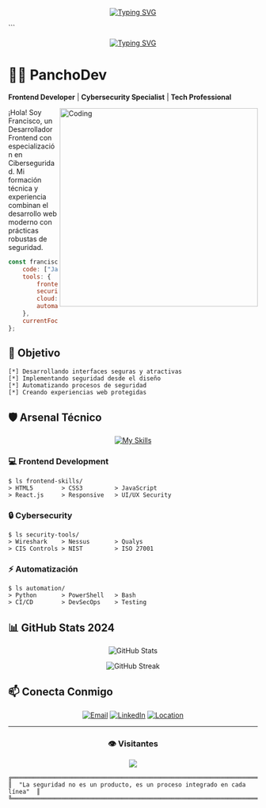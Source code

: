 <div align="center">

[![Typing SVG](https://readme-typing-svg.demolab.com?font=Permanent+Marker&size=70&duration=2000&pause=1000&color=00A6FF&center=true&vCenter=true&width=600&height=100&lines=PanchoDev)](https://git.io/typing-svg)

</div>
```

<div align="center">
  
[![Typing SVG](https://readme-typing-svg.demolab.com?font=Fira+Code&pause=1000&color=0066FF&center=true&vCenter=true&width=435&lines=Frontend+Developer;Cybersecurity+Specialist;Ethical+Hacker;Security+Researcher)](https://git.io/typing-svg)

</div>

# 👨‍💻 PanchoDev
**Frontend Developer** | **Cybersecurity Specialist** | **Tech Professional**

<img align="right" alt="Coding" width="400" src="https://media.giphy.com/media/YQitE4YNQNahy/giphy.gif">

¡Hola! Soy Francisco, un Desarrollador Frontend con especialización en Ciberseguridad. Mi formación técnica y experiencia combinan el desarrollo web moderno con prácticas robustas de seguridad.

```javascript
const francisco = {
    code: ["Javascript", "HTML", "CSS", "Python", "Java"],
    tools: {
        frontend: ["React", "Responsive Design", "UI/UX"],
        security: ["Wireshark", "Nessus", "Qualys"],
        cloud: ["Azure", "AWS"],
        automation: ["Python", "PowerShell", "Bash"]
    },
    currentFocus: "Secure Frontend Development"
};
```

## 🎯 Objetivo
```ascii
[*] Desarrollando interfaces seguras y atractivas
[*] Implementando seguridad desde el diseño
[*] Automatizando procesos de seguridad
[*] Creando experiencias web protegidas
```

## 🛡️ Arsenal Técnico

<div align="center">

[![My Skills](https://skillicons.dev/icons?i=js,html,css,react,python,java,azure,git)](https://skillicons.dev)

</div>

### 💻 Frontend Development
```terminal
$ ls frontend-skills/
> HTML5        > CSS3         > JavaScript
> React.js     > Responsive   > UI/UX Security
```

### 🔒 Cybersecurity
```terminal
$ ls security-tools/
> Wireshark    > Nessus       > Qualys
> CIS Controls > NIST         > ISO 27001
```

### ⚡ Automatización
```terminal
$ ls automation/
> Python       > PowerShell   > Bash
> CI/CD        > DevSecOps    > Testing
```

## 📊 GitHub Stats 2024

<div align="center">
  
![GitHub Stats](https://github-readme-stats.vercel.app/api?username=FranJavaCisco&show_icons=true&theme=radical)

![GitHub Streak](https://github-readme-streak-stats.herokuapp.com/?user=FranJavaCisco&theme=radical&count_private=true)

</div>

## 📫 Conecta Conmigo
<div align="center">
  
[![Email](https://img.shields.io/badge/Email-lopezf28%40gmail.com-blue?style=for-the-badge&logo=gmail)](mailto:lopezf28@gmail.com)
[![LinkedIn](https://img.shields.io/badge/LinkedIn-Connect-blue?style=for-the-badge&logo=linkedin)](https://linkedin.com/in/francisco-lopez)
[![Location](https://img.shields.io/badge/Location-Region%20de%20Ohiggins-green?style=for-the-badge&logo=google-maps)](https://www.google.com/maps)

</div>

---
<div align="center">

### 👁️ Visitantes
![](https://komarev.com/ghpvc/?username=FranJavaCisco&style=flat-square&color=00A6FF&base=90000)

</div>

```ascii
╔═══════════════════════════════════════════════════════════════════════════╗
║  "La seguridad no es un producto, es un proceso integrado en cada línea"  ║
╚═══════════════════════════════════════════════════════════════════════════╝
```
